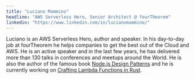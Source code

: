 ```yaml
---
title: "Luciano Mammino"
headline: "AWS Serverless Hero, Senior Architect @ fourTheorem"
linkedin: "https://www.linkedin.com/in/lucianomammino/"
---
```


Luciano is an AWS Serverless Hero, author and speaker. In his day-to-day job at
fourTheorem he helps companies to get the best out of the Cloud and AWS. He is
an active speaker and in the last few years, he has delivered more than 130
talks in conferences and meetups around the World. He is also the author of the
famous book [Node.js Design Patterns](https://nodejsdesignpatterns.com) and he
is currently working on
[Crafting Lambda Functions in Rust](https://rust-lambda.com/).
